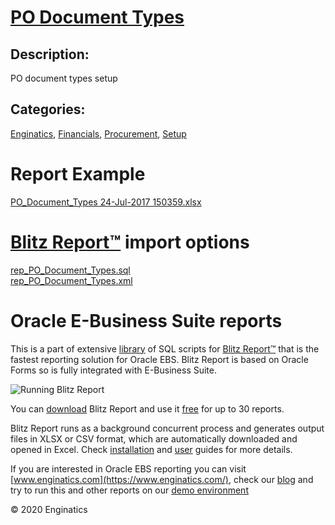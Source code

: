 # [PO Document Types](https://www.enginatics.com/reports/po-document-types/)
## Description: 
PO document types setup
## Categories: 
[Enginatics](https://www.enginatics.com/library/?pg=1&category[]=Enginatics), [Financials](https://www.enginatics.com/library/?pg=1&category[]=Financials), [Procurement](https://www.enginatics.com/library/?pg=1&category[]=Procurement), [Setup](https://www.enginatics.com/library/?pg=1&category[]=Setup)
# Report Example
[PO_Document_Types 24-Jul-2017 150359.xlsx](https://www.enginatics.com/example/po-document-types/)
# [Blitz Report™](https://www.enginatics.com/blitz-report/) import options
[rep_PO_Document_Types.sql](https://www.enginatics.com/export/po-document-types/)\
[rep_PO_Document_Types.xml](https://www.enginatics.com/xml/po-document-types/)
# Oracle E-Business Suite reports

This is a part of extensive [library](https://www.enginatics.com/library/) of SQL scripts for [Blitz Report™](https://www.enginatics.com/blitz-report/) that is the fastest reporting solution for Oracle EBS. Blitz Report is based on Oracle Forms so is fully integrated with E-Business Suite. 

![Running Blitz Report](https://www.enginatics.com/wp-content/uploads/2018/01/Running-blitz-report.png) 

You can [download](https://www.enginatics.com/download/) Blitz Report and use it [free](https://www.enginatics.com/pricing/) for up to 30 reports. 

Blitz Report runs as a background concurrent process and generates output files in XLSX or CSV format, which are automatically downloaded and opened in Excel. Check [installation](https://www.enginatics.com/installation-guide/) and [user](https://www.enginatics.com/user-guide/) guides for more details.

If you are interested in Oracle EBS reporting you can visit [www.enginatics.com](https://www.enginatics.com/), check our [blog](https://www.enginatics.com/blog/) and try to run this and other reports on our [demo environment](http://demo.enginatics.com/)

© 2020 Enginatics